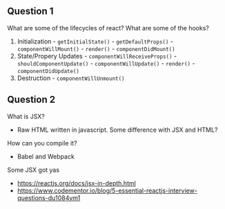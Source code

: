 ## Question 1
What are some of the lifecycles of react?
What are some of the hooks?
  1. Initialization
    - `getInitialState()`
    - `getDefaultProps()`
    - `componentWillMount()`
    - `render()`
    - `componentDidMount()`
  1. State/Propery Updates
    - `componentWillReceiveProps()`
    - `shouldComponentUpdate()`
    - `componentWillUpdate()`
    - `render()`
    - `componentDidUpdate()`
  1. Destruction
    - `componentWillUnmount()`



## Question 2
What is JSX?
  - Raw HTML written in javascript. Some difference with JSX and HTML?

How can you compile it?
  - Babel and Webpack

Some JSX got yas
  - https://reactjs.org/docs/jsx-in-depth.html
  - https://www.codementor.io/blog/5-essential-reactjs-interview-questions-du1084ym1
